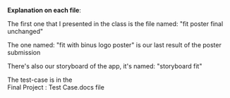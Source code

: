 <b>Explanation on each file</b>:


The first one that I presented in the class is the file named:
 "fit poster final unchanged"

The one named:
 "fit with binus logo poster" is our last result of the poster submission

There's also our storyboard of the app, it's named:
 "storyboard fit"<br>
 
 The test-case is in the<br>           Final Project : Test Case.docs file
